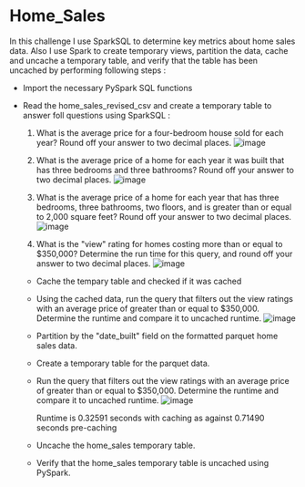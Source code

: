 # Home_Sales

In this challenge I use SparkSQL to determine key metrics about home sales data. Also I use Spark to create temporary views, partition the data, cache and uncache a temporary table, and verify that the table has been uncached by performing following steps :

- Import the necessary PySpark SQL functions
- Read the home_sales_revised_csv and create a temporary table to answer foll questions using SparkSQL :
  1. What is the average price for a four-bedroom house sold for each year? Round off your answer to two decimal places.
  ![image](https://github.com/Swetavirani/Home_Sales/assets/102982635/1c38ef04-da16-447c-a10f-156fa4b80a85)

  2. What is the average price of a home for each year it was built that has three bedrooms and three bathrooms? Round off your answer to two decimal places.
  ![image](https://github.com/Swetavirani/Home_Sales/assets/102982635/c252ea34-ac4e-452f-a94e-b130deedca0b)

  3. What is the average price of a home for each year that has three bedrooms, three bathrooms, two floors, and is greater than or equal to 2,000 square feet? Round off your answer to two decimal places.
  ![image](https://github.com/Swetavirani/Home_Sales/assets/102982635/aff34be6-d254-4146-a311-c19d577c57b7)

  4. What is the "view" rating for homes costing more than or equal to $350,000? Determine the run time for this query, and round off your answer to two decimal places.
  ![image](https://github.com/Swetavirani/Home_Sales/assets/102982635/9226efab-1120-4d89-8f03-e92604c236c0)

  - Cache the tempary table and checked if it was cached
  - Using the cached data, run the query that filters out the view ratings with an average price of greater than or equal to $350,000. Determine the runtime and compare it to uncached runtime.
  ![image](https://github.com/Swetavirani/Home_Sales/assets/102982635/1f97094d-f9cb-4e22-a72f-99579df53fff)
  - Partition by the "date_built" field on the formatted parquet home sales data.
  - Create a temporary table for the parquet data.
  - Run the query that filters out the view ratings with an average price of greater than or equal to $350,000. Determine the runtime and compare it to uncached runtime.
   ![image](https://github.com/Swetavirani/Home_Sales/assets/102982635/18d1d80c-6102-4cad-ae08-923f4d659183)
  
    
    Runtime is 0.32591 seconds with caching as against 0.71490 seconds pre-caching
   - Uncache the home_sales temporary table.
   - Verify that the home_sales temporary table is uncached using PySpark.

